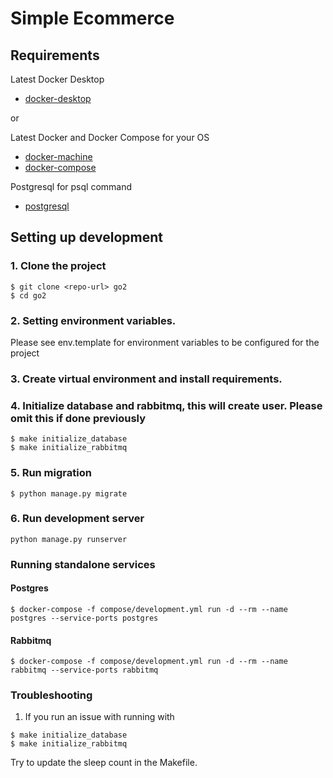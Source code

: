 # Simple Ecommerce

## Requirements
Latest Docker Desktop
- [docker-desktop](https://docs.docker.com/desktop/)

or

Latest Docker and Docker Compose for your OS
- [docker-machine](https://docs.docker.com/engine/installation/)
- [docker-compose](https://docs.docker.com/compose/install/)

Postgresql for psql command
- [postgresql](https://www.postgresql.org/download/)

## Setting up development
### 1. Clone the project
```commandline
$ git clone <repo-url> go2
$ cd go2
```
### 2. Setting environment variables.
Please see env.template for environment variables to be configured for the project

### 3. Create virtual environment and install requirements.

### 4. Initialize database and rabbitmq, this will create user. Please omit this if done previously
```commandline
$ make initialize_database
$ make initialize_rabbitmq
```
### 5. Run migration
```commandline
$ python manage.py migrate
```

### 6. Run development server
```commandline
python manage.py runserver
```

### Running standalone services

#### Postgres
```commandline
$ docker-compose -f compose/development.yml run -d --rm --name postgres --service-ports postgres
```

#### Rabbitmq
```commandline
$ docker-compose -f compose/development.yml run -d --rm --name rabbitmq --service-ports rabbitmq 
```

### Troubleshooting
1. If you run an issue with running with
```commandline
$ make initialize_database
$ make initialize_rabbitmq
```
Try to update the sleep count in the Makefile.